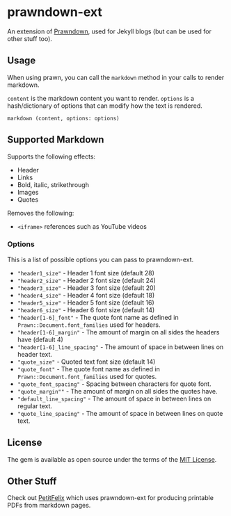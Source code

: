# prawndown-ext

An extension of [Prawndown](https://github.com/kaspermeyer/prawndown), used for Jekyll blogs (but can be used for other stuff too).

## Usage

When using prawn, you can call the ``markdown`` method in your calls to render markdown.

``content`` is the markdown content you want to render.
``options`` is a hash/dictionary of options that can modify how the text is rendered.

```
markdown (content, options: options)
```

## Supported Markdown

Supports the following effects:
* Header
* Links
* Bold, italic, strikethrough
* Images
* Quotes

Removes the following:
* ``<iframe>`` references such as YouTube videos

### Options

This is a list of possible options you can pass to prawndown-ext.

* ``"header1_size"`` - Header 1 font size (default 28)
* ``"header2_size"`` - Header 2 font size (default 24)
* ``"header3_size"`` - Header 3 font size (default 20)
* ``"header4_size"`` - Header 4 font size (default 18)
* ``"header5_size"`` - Header 5 font size (default 16)
* ``"header6_size"`` - Header 6 font size (default 14)
* ``"header[1-6]_font"`` - The quote font name as defined in ``Prawn::Document.font_families`` used for headers.
* ``"header[1-6]_margin"`` - The amount of margin on all sides the headers have (default 4)
* ``"header[1-6]_line_spacing"`` - The amount of space in between lines on header text.
* ``"quote_size"`` - Quoted text font size (default 14)
* ``"quote_font"`` - The quote font name as defined in ``Prawn::Document.font_families`` used for quotes.
* ``"quote_font_spacing"`` - Spacing between characters for quote font.
* ``"quote_margin""`` - The amount of margin on all sides the quotes have.
* ``"default_line_spacing"`` - The amount of space in between lines on regular text.
* ``"quote_line_spacing"`` - The amount of space in between lines on quote text.

## License

The gem is available as open source under the terms of the [MIT License](https://opensource.org/licenses/MIT).

## Other Stuff

Check out [PetitFelix](https://github.com/badgernested/petitfelix) which uses prawndown-ext for producing printable PDFs from markdown pages.

